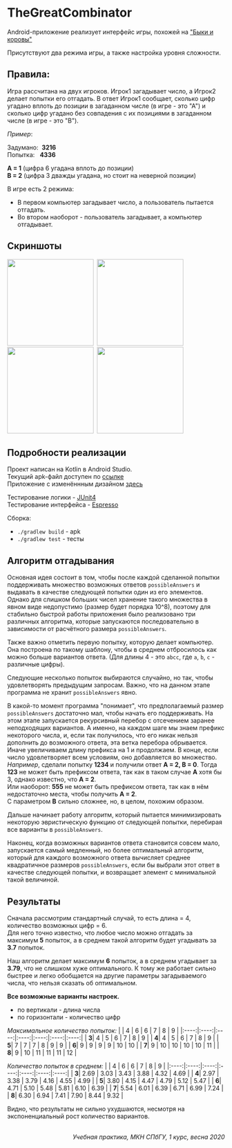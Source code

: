 # TheGreatCombinator

Android-приложение реализует интерфейс игры, похожей на ["Быки и коровы"](https://ru.wikipedia.org/wiki/Быки_и_коровы)

Присутствуют два режима игры, а также настройка уровня сложности.


## Правила:

Игра рассчитана на двух игроков. Игрок1 загадывает число, а Игрок2 делает попытки его отгадать. В ответ Игрок1 сообщает, сколько цифр угадано вплоть до позиции в загаданном числе (в игре - это "А") и сколько цифр угадано без совпадения с их позициями в загаданном числе (в игре - это "В").

_Пример_:

Задумано:&nbsp; **3216** <br>
Попытка:&nbsp;&nbsp; **4336**

**А = 1** (цифра 6 угадана вплоть до позиции) <br>
**В = 2** (цифра 3 дважды угадана, но стоит на неверной позиции)

В игре есть 2 режима:
- В первом компьютер загадывает число, а пользователь пытается отгадать.<br>
- Во втором наоборот - пользователь загадывает, а компьютер отгадывает.


## Скриншоты
<p>
  <img src="https://i.ibb.co/vVgNXML/mm.jpg" width="200"/>&nbsp;
  <img src="https://i.ibb.co/2WCRH6F/r46.jpg" width="200"/>&nbsp;
  <img src="https://i.ibb.co/NndSh2b/r69.jpg" width="200"/>&nbsp;
  <img src="https://i.ibb.co/4ZVm82W/s46.jpg" width="200"/>
</p>


## Подробности реализации

Проект написан на Kotlin в Android Studio.<br>
Текущий apk-файл доступен по [ссылке](https://yadi.sk/d/2iRZlx4bzzQnVg)<br>
Приложение с изменённным дизайном [здесь](https://yadi.sk/d/uOWbDF8Hu-fEwg)

Тестирование логики - [JUnit4](https://junit.org/junit4/)<br>
Тестирование интерфейса - [Espresso](https://developer.android.com/training/testing/espresso?hl=ru)

Сборка: 
- `./gradlew build` - apk
- `./gradlew test` - тесты


## Алгоритм отгадывания

Основная идея состоит в том, чтобы после каждой сделанной попытки поддерживать множество возможных ответов `possibleAnswers` и выдавать в качестве следующей попытки один из его элементов.<br>
Однако для слишком больших чисел хранение такого множества в явном виде недопустимо (размер будет порядка 10^8), поэтому для стабильно быстрой работы приложения было реализовано три различных алгоритма, которые запускаются последовательно в зависимости от расчётного размера `possibleAnswers`.

Также важно отметить первую попытку, которую делает компьютер. Она построена по такому шаблону, чтобы в среднем отбросилось как можно больше вариантов ответа. (Для длины 4 - это `abcc`, где `a`, `b`, `c` - различные цифры).

Следующие несколько попыток выбираются случайно, но так, чтобы удовлетворять предыдущим запросам. Важно, что на данном этапе программа не хранит `possibleAnswers` явно.

В какой-то момент программа "понимает", что предполагаемый размер `possibleAnswers` достаточно мал, чтобы начать его поддерживать. На этом этапе запускается рекурсивный перебор с отсечением заранее неподходящих вариантов. А именно, на каждом шаге мы знаем префикс некоторого числа, и, если так получилось, что его никак нельзя дополнить до возможного ответа, эта ветка перебора обрывается. Иначе увеличиваем длину префикса на 1 и продолжаем. В конце, если число удовлетворяет всем условиям, оно добавляется во множество.<br>
_Например_, сделали попытку **1234** и получили ответ **A = 2, B = 0**. Тогда **123** не может быть префиксом ответа, так как в таком случае **A** хотя бы 3, однако известно, что **A = 2**.<br>
Или наоборот: **555** не может быть префиксом ответа, так как в нём недостаточно места, чтобы получить **A = 2**.<br>
С параметром **B** сильно сложнее, но, в целом, похожим образом.

Дальше начинает работу алгоритм, который пытается минимизировать некоторую эвристическую функцию от следующей попытки, перебирая все варианты в `possibleAnswers`.

Наконец, когда возможных вариантов ответа становится совсем мало, запускается самый медленный, но более оптимальный алгоритм, который для каждого возможного ответа вычисляет среднее квадратичное размеров `possibleAnswers`, если бы выбрали этот ответ в качестве следующей попытки, и возвращает элемент с минимальной такой величиной.


## Результаты

Сначала рассмотрим стандартный случай, то есть длина = 4, количество возможных цифр = 6.<br>
Для него точно известно, что любое число можно отгадать за максимум **5** попыток, а в среднем такой алгоритм будет угадывать за **3.7** попыток.

Наш алгоритм делает максимум **6** попыток, а в среднем угадывает за **3.79**, что не слишком хуже оптимального. К тому же работает сильно быстрее и легко обобщается на другие параметры загадываемого числа, что нельзя сказать об оптимальном.


**Все возможные варианты настроек.**

- по вертикали - длина числа
- по горизонтали - количество цифр

_Максимальное количество попыток:_
|      |   4  |   6  |   6  |   7  |   8  |   9  |
|:----:|:----:|:----:|:----:|:----:|:----:|:----:|
| **3**|   4  |   5  |   6  |   7  |   8  |   9  |
| **4**|   4  |   5  |   6  |   7  |   8  |   9  |
| **5**|   7  |   7  |   7  |   8  |   9  |   9  |
| **6**|   9  |   9  |   9  |   9  |  10  |  10  |
| **7**|   9  |  10  |  10  |  10  |  10  |  11  |
| **8**|   9  |  10  |  11  |  11  |  11  |  12  |

_Количество попыток в среднем:_
|      |   4  |   6  |   6  |   7  |   8  |   9  |
|:----:|:----:|:----:|:----:|:----:|:----:|:----:|
| **3**| 2.69 | 3.03 | 3.43 | 3.88 | 4.32 | 4.69 |
| **4**| 2.97 | 3.38 | 3.79 | 4.16 | 4.55 | 4.99 |
| **5**| 3.80 | 4.15 | 4.47 | 4.79 | 5.12 | 5.47 |
| **6**| 4.71 | 5.10 | 5.48 | 5.81 | 6.10 | 6.39 |
| **7**| 5.54 | 6.01 | 6.39 | 6.71 | 6.99 | 7.24 |
| **8**| 6.30 | 6.94 | 7.41 | 7.90 | 8.44 | 9.32 |

Видно, что результаты не сильно ухудшаются, несмотря на экспоненциальный рост количество вариантов.
<br><br>
<p align="right"> <i>Учебная практика, МКН СПбГУ, 1 курс, весна 2020</i> </p>
